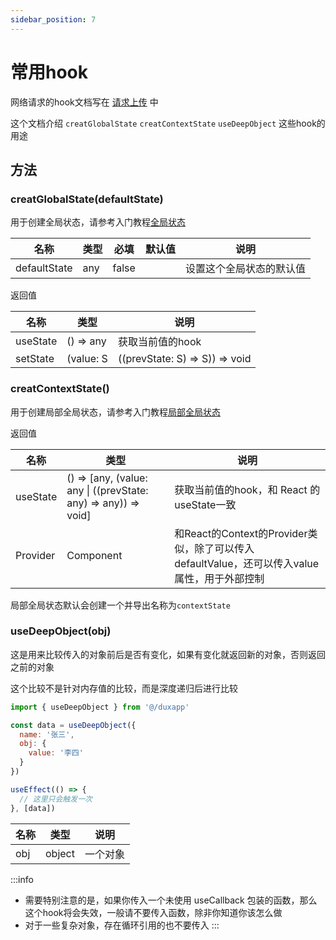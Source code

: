 ```yaml
---
sidebar_position: 7
---
```


# 常用hook

网络请求的hook文档写在 [请求上传](net) 中

这个文档介绍 `creatGlobalState` `creatContextState` `useDeepObject` 这些hook的用途

## 方法

### creatGlobalState(defaultState)

用于创建全局状态，请参考入门教程[全局状态](/docs/course/started/globalState#全局状态-1)

| 名称 | 类型 | 必填 | 默认值 | 说明 |
| ---- | ---- | -------- | ------- | ------- |
| defaultState | any | false |  | 设置这个全局状态的默认值 |

返回值

| 名称 | 类型 | 说明 |
| ---- | ---- | ------- |
| useState | () => any | 获取当前值的hook |
| setState | (value: S | ((prevState: S) => S)) => void | 设置值 |

### creatContextState()

用于创建局部全局状态，请参考入门教程[局部全局状态](/docs/course/started/globalState#局部全局状态)

返回值

| 名称 | 类型 | 说明 |
| ---- | ---- | ------- |
| useState | () => [any, (value: any \| ((prevState: any) => any)) => void] | 获取当前值的hook，和 React 的 useState一致 |
| Provider | Component | 和React的Context的Provider类似，除了可以传入 defaultValue，还可以传入value属性，用于外部控制 |

局部全局状态默认会创建一个并导出名称为`contextState`


### useDeepObject(obj)

这是用来比较传入的对象前后是否有变化，如果有变化就返回新的对象，否则返回之前的对象

这个比较不是针对内存值的比较，而是深度递归后进行比较

```js
import { useDeepObject } from '@/duxapp'

const data = useDeepObject({
  name: '张三',
  obj: {
    value: '李四'
  }
})

useEffect(() => {
  // 这里只会触发一次
}, [data])
```

| 名称 | 类型 | 说明 |
| ---- | ---- | ------- |
| obj | object | 一个对象 |

:::info
- 需要特别注意的是，如果你传入一个未使用 useCallback 包装的函数，那么这个hook将会失效，一般请不要传入函数，除非你知道你该怎么做
- 对于一些复杂对象，存在循环引用的也不要传入
:::